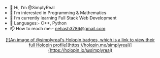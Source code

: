 - 👋 Hi, I’m @SimplyReal
- 👀 I’m interested in Programming & Mathematics 
- 🌱 I’m currently learning Full Stack Web Development
- 💞️ Languages:- C++, Python
- 📫 How to reach me:- nehash3786@gmail.com

<!---
SimplyReal/SimplyReal is a ✨ special ✨ repository because its `README.md` (this file) appears on your GitHub profile.
You can click the Preview link to take a look at your changes.
--->
<div style='display:flex; align-items:center; gap: 10px;' align='center'><a href="https://gssoc.girlscript.tech/leaderboard">
[![An image of @simplyreal's Holopin badges, which is a link to view their full Holopin profile](https://holopin.me/simplyreal)](https://holopin.io/@simplyreal)


